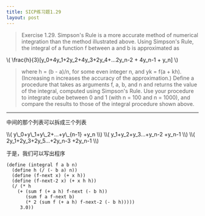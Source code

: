 ```yaml
---
title: SICP练习题1.29
layout: post
---
```


>Exercise 1.29.  Simpson's Rule is a more accurate method of numerical integration than the method illustrated above. Using Simpson's Rule, the integral of a function f between a and b is approximated as

> <span class="math">
\\(
\frac{h}{3}[y_0+4y_1+2y_2+4y_3+2y_4+...2y_n-2 + 4y_n-1 + y_n]
\\)
</span>

> where h = (b - a)/n, for some even integer n, and yk = f(a + kh). (Increasing n increases the accuracy of the approximation.) Define a procedure that takes as arguments f, a, b, and n and returns the value of the integral, computed using Simpson's Rule. Use your procedure to integrate cube between 0 and 1 (with n = 100 and n = 1000), and compare the results to those of the integral procedure shown above.

---

中间的那个列表可以拆成三个列表

<span class="math">
\\(
y\_0+y\_1+y\_2+...+y\_{n-1} +y_n
\\)
</span>

<span class="math">
\\(
y_1+y_2+y_3...+y_n-2 +y_n-1
\\)
</span>

<span class="math">
\\(
2y_1+2y_3+2y_5...+2y_n-3 +2y_n-1
\\)
</span>

于是，我们可以写出程序

```
(define (integral f a b n)
  (define h (/ (- b a) n))
  (define (f-next x) (+ x h))
  (define (f-next-2 x) (+ x h h))
  (/ (* h
    (+ (sum f (+ a h) f-next (- b h))
       (sum f a f-next b)
       (* 2 (sum f (+ a h) f-next-2 (- b h)))))
     3.0))
```
